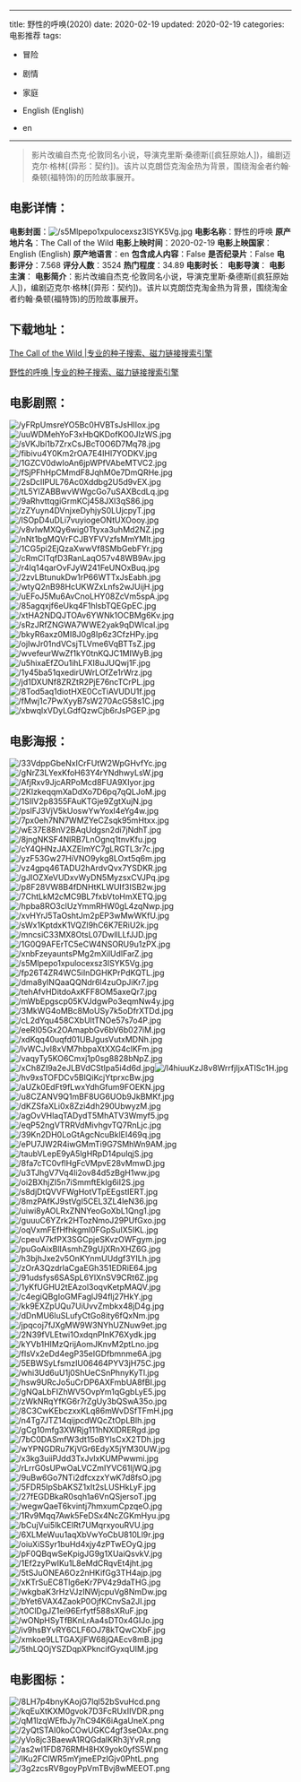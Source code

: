
---
title: 野性的呼唤(2020)
date: 2020-02-19
updated: 2020-02-19
categories: 电影推荐
tags:
- 冒险
- 剧情
- 家庭

- English (English)
- en
---


> 影片改编自杰克·伦敦同名小说，导演克里斯·桑德斯([疯狂原始人])，编剧迈克尔·格林[(异形：契约])。该片以克朗岱克淘金热为背景，围绕淘金者约翰·桑顿(福特饰)的历险故事展开。

## **电影详情**：

**电影封面**：<img src="https://image.tmdb.org/t/p/w200/s5Mlpepo1xpulocexsz3lSYK5Vg.jpg" alt="/s5Mlpepo1xpulocexsz3lSYK5Vg.jpg" title="/s5Mlpepo1xpulocexsz3lSYK5Vg.jpg">
**电影名称**：野性的呼唤
**原产地片名**：The Call of the Wild
**电影上映时间**：2020-02-19
**电影上映国家**：English (English)
**原产地语言**：en
**包含成人内容**：False
**是否纪录片**：False
**电影评分**：7.568
**评分人数**：3524
**热门程度**：34.89
**电影时长**：
**电影导演**：
**电影主演**：
**电影简介**：影片改编自杰克·伦敦同名小说，导演克里斯·桑德斯([疯狂原始人])，编剧迈克尔·格林[(异形：契约])。该片以克朗岱克淘金热为背景，围绕淘金者约翰·桑顿(福特饰)的历险故事展开。

## **下载地址**：
[The Call of the Wild |专业的种子搜索、磁力链接搜索引擎](https://movie.amd794.com:2083/?search=The%20Call%20of%20the%20Wild&ordering=&mode=match_phrase&page_size=10&page=1)

[野性的呼唤 |专业的种子搜索、磁力链接搜索引擎](https://movie.amd794.com:2083/?search=%E9%87%8E%E6%80%A7%E7%9A%84%E5%91%BC%E5%94%A4&ordering=&mode=match_phrase&page_size=10&page=1)
 

## **电影剧照**：
<img src="https://image.tmdb.org/t/p/original/yFRpUmsreYO5Bc0HVBTsJsHIIox.jpg" alt="/yFRpUmsreYO5Bc0HVBTsJsHIIox.jpg" title="/yFRpUmsreYO5Bc0HVBTsJsHIIox.jpg"><img src="https://image.tmdb.org/t/p/original/uuWDMehYoF3xHbQKDofKO0JIzWS.jpg" alt="/uuWDMehYoF3xHbQKDofKO0JIzWS.jpg" title="/uuWDMehYoF3xHbQKDofKO0JIzWS.jpg"><img src="https://image.tmdb.org/t/p/original/sVKJbi1b7ZrxCsJBcT0O6D7Mq78.jpg" alt="/sVKJbi1b7ZrxCsJBcT0O6D7Mq78.jpg" title="/sVKJbi1b7ZrxCsJBcT0O6D7Mq78.jpg"><img src="https://image.tmdb.org/t/p/original/fibivu4Y0Km2rOA7E4IHl7YODKV.jpg" alt="/fibivu4Y0Km2rOA7E4IHl7YODKV.jpg" title="/fibivu4Y0Km2rOA7E4IHl7YODKV.jpg"><img src="https://image.tmdb.org/t/p/original/1GZCV0dwIoAn6jpWPfVAbeMTVC2.jpg" alt="/1GZCV0dwIoAn6jpWPfVAbeMTVC2.jpg" title="/1GZCV0dwIoAn6jpWPfVAbeMTVC2.jpg"><img src="https://image.tmdb.org/t/p/original/fSjPFhHpCMmdF8JqhM0e7DmQRHe.jpg" alt="/fSjPFhHpCMmdF8JqhM0e7DmQRHe.jpg" title="/fSjPFhHpCMmdF8JqhM0e7DmQRHe.jpg"><img src="https://image.tmdb.org/t/p/original/2sDcIIPUL76Ac0Xddbg2U5d9vEX.jpg" alt="/2sDcIIPUL76Ac0Xddbg2U5d9vEX.jpg" title="/2sDcIIPUL76Ac0Xddbg2U5d9vEX.jpg"><img src="https://image.tmdb.org/t/p/original/tL5YlZABBwvWWgcGo7uSAXBcdLq.jpg" alt="/tL5YlZABBwvWWgcGo7uSAXBcdLq.jpg" title="/tL5YlZABBwvWWgcGo7uSAXBcdLq.jpg"><img src="https://image.tmdb.org/t/p/original/9aRhvttqgiGrmKCj458JXl3qS86.jpg" alt="/9aRhvttqgiGrmKCj458JXl3qS86.jpg" title="/9aRhvttqgiGrmKCj458JXl3qS86.jpg"><img src="https://image.tmdb.org/t/p/original/zZYuyn4DVnjxeDyhjyS0LUjcpyT.jpg" alt="/zZYuyn4DVnjxeDyhjyS0LUjcpyT.jpg" title="/zZYuyn4DVnjxeDyhjyS0LUjcpyT.jpg"><img src="https://image.tmdb.org/t/p/original/lSOpD4uDLi7vuyiogeONtUXOooy.jpg" alt="/lSOpD4uDLi7vuyiogeONtUXOooy.jpg" title="/lSOpD4uDLi7vuyiogeONtUXOooy.jpg"><img src="https://image.tmdb.org/t/p/original/v8vlwMXQy6wig0Ttyxa3uhMd2NZ.jpg" alt="/v8vlwMXQy6wig0Ttyxa3uhMd2NZ.jpg" title="/v8vlwMXQy6wig0Ttyxa3uhMd2NZ.jpg"><img src="https://image.tmdb.org/t/p/original/nNt1bgMQVrFCJBYFVVzfsMmYMlt.jpg" alt="/nNt1bgMQVrFCJBYFVVzfsMmYMlt.jpg" title="/nNt1bgMQVrFCJBYFVVzfsMmYMlt.jpg"><img src="https://image.tmdb.org/t/p/original/1CG5pi2EjQzaXwwVf8SMbGebFYr.jpg" alt="/1CG5pi2EjQzaXwwVf8SMbGebFYr.jpg" title="/1CG5pi2EjQzaXwwVf8SMbGebFYr.jpg"><img src="https://image.tmdb.org/t/p/original/cRmClTqfD3RanLaqO57v48WB9Av.jpg" alt="/cRmClTqfD3RanLaqO57v48WB9Av.jpg" title="/cRmClTqfD3RanLaqO57v48WB9Av.jpg"><img src="https://image.tmdb.org/t/p/original/r4lq14qarOvFJyW241FeUNOxBuq.jpg" alt="/r4lq14qarOvFJyW241FeUNOxBuq.jpg" title="/r4lq14qarOvFJyW241FeUNOxBuq.jpg"><img src="https://image.tmdb.org/t/p/original/2zvLBtunukDw1rP66WTTxJsEabh.jpg" alt="/2zvLBtunukDw1rP66WTTxJsEabh.jpg" title="/2zvLBtunukDw1rP66WTTxJsEabh.jpg"><img src="https://image.tmdb.org/t/p/original/wtyQ2nB98HcUKWZxLnfs2wJUijH.jpg" alt="/wtyQ2nB98HcUKWZxLnfs2wJUijH.jpg" title="/wtyQ2nB98HcUKWZxLnfs2wJUijH.jpg"><img src="https://image.tmdb.org/t/p/original/uEFoJ5Mu6AvCnoLHY08ZcVm5spA.jpg" alt="/uEFoJ5Mu6AvCnoLHY08ZcVm5spA.jpg" title="/uEFoJ5Mu6AvCnoLHY08ZcVm5spA.jpg"><img src="https://image.tmdb.org/t/p/original/85agqxjf6eUkq4F1hlsbTQEGpEC.jpg" alt="/85agqxjf6eUkq4F1hlsbTQEGpEC.jpg" title="/85agqxjf6eUkq4F1hlsbTQEGpEC.jpg"><img src="https://image.tmdb.org/t/p/original/xtHA2NDQJTOAv6YWNk1OCBMg6Kv.jpg" alt="/xtHA2NDQJTOAv6YWNk1OCBMg6Kv.jpg" title="/xtHA2NDQJTOAv6YWNk1OCBMg6Kv.jpg"><img src="https://image.tmdb.org/t/p/original/sRzJRfZNGWA7WWE2yak9qDWIcal.jpg" alt="/sRzJRfZNGWA7WWE2yak9qDWIcal.jpg" title="/sRzJRfZNGWA7WWE2yak9qDWIcal.jpg"><img src="https://image.tmdb.org/t/p/original/bkyR6axz0MI8J0g8Ip6z3CfzHPy.jpg" alt="/bkyR6axz0MI8J0g8Ip6z3CfzHPy.jpg" title="/bkyR6axz0MI8J0g8Ip6z3CfzHPy.jpg"><img src="https://image.tmdb.org/t/p/original/ojIwJr01ndVCsjTLVme6VqBTTsZ.jpg" alt="/ojIwJr01ndVCsjTLVme6VqBTTsZ.jpg" title="/ojIwJr01ndVCsjTLVme6VqBTTsZ.jpg"><img src="https://image.tmdb.org/t/p/original/wvefeurWwZf1kY0tnKQJC1MIWyB.jpg" alt="/wvefeurWwZf1kY0tnKQJC1MIWyB.jpg" title="/wvefeurWwZf1kY0tnKQJC1MIWyB.jpg"><img src="https://image.tmdb.org/t/p/original/u5hixaEfZOu1ihLFXI8uJUQwj1F.jpg" alt="/u5hixaEfZOu1ihLFXI8uJUQwj1F.jpg" title="/u5hixaEfZOu1ihLFXI8uJUQwj1F.jpg"><img src="https://image.tmdb.org/t/p/original/1y45ba51qxedirUWrLOfZe1rWrz.jpg" alt="/1y45ba51qxedirUWrLOfZe1rWrz.jpg" title="/1y45ba51qxedirUWrLOfZe1rWrz.jpg"><img src="https://image.tmdb.org/t/p/original/jd1DXUNf8ZRZtR2PjE76ncTCrPL.jpg" alt="/jd1DXUNf8ZRZtR2PjE76ncTCrPL.jpg" title="/jd1DXUNf8ZRZtR2PjE76ncTCrPL.jpg"><img src="https://image.tmdb.org/t/p/original/8Tod5aq1diotHXE0CcTiAVUDU1f.jpg" alt="/8Tod5aq1diotHXE0CcTiAVUDU1f.jpg" title="/8Tod5aq1diotHXE0CcTiAVUDU1f.jpg"><img src="https://image.tmdb.org/t/p/original/fMwj1c7PwXyyB7sW270AcG58s1C.jpg" alt="/fMwj1c7PwXyyB7sW270AcG58s1C.jpg" title="/fMwj1c7PwXyyB7sW270AcG58s1C.jpg"><img src="https://image.tmdb.org/t/p/original/xbwqlxVDyLGdfQzwCjb6rJsPGEP.jpg" alt="/xbwqlxVDyLGdfQzwCjb6rJsPGEP.jpg" title="/xbwqlxVDyLGdfQzwCjb6rJsPGEP.jpg">

## **电影海报**：
<img src="https://image.tmdb.org/t/p/original/33VdppGbeNxICrFUtW2WpGHvfYc.jpg" alt="/33VdppGbeNxICrFUtW2WpGHvfYc.jpg" title="/33VdppGbeNxICrFUtW2WpGHvfYc.jpg"><img src="https://image.tmdb.org/t/p/original/gNrZ3LYexKfoH63Y4rYNdhwyLsW.jpg" alt="/gNrZ3LYexKfoH63Y4rYNdhwyLsW.jpg" title="/gNrZ3LYexKfoH63Y4rYNdhwyLsW.jpg"><img src="https://image.tmdb.org/t/p/original/AfjRxv9JjcARPoMcd8FUA9XIyor.jpg" alt="/AfjRxv9JjcARPoMcd8FUA9XIyor.jpg" title="/AfjRxv9JjcARPoMcd8FUA9XIyor.jpg"><img src="https://image.tmdb.org/t/p/original/2KlzkeqqmXaDdXo7D6pq7qQLJoM.jpg" alt="/2KlzkeqqmXaDdXo7D6pq7qQLJoM.jpg" title="/2KlzkeqqmXaDdXo7D6pq7qQLJoM.jpg"><img src="https://image.tmdb.org/t/p/original/1SIlV2p8355FAuKTGje9ZgtXujN.jpg" alt="/1SIlV2p8355FAuKTGje9ZgtXujN.jpg" title="/1SIlV2p8355FAuKTGje9ZgtXujN.jpg"><img src="https://image.tmdb.org/t/p/original/pslFJ3VjV5kUoswYwYoxl4eYg4w.jpg" alt="/pslFJ3VjV5kUoswYwYoxl4eYg4w.jpg" title="/pslFJ3VjV5kUoswYwYoxl4eYg4w.jpg"><img src="https://image.tmdb.org/t/p/original/7px0eh7NN7WMZYeCZsqk95mHtxx.jpg" alt="/7px0eh7NN7WMZYeCZsqk95mHtxx.jpg" title="/7px0eh7NN7WMZYeCZsqk95mHtxx.jpg"><img src="https://image.tmdb.org/t/p/original/wE37E88nV2BAqUdgsn2di7jNdhT.jpg" alt="/wE37E88nV2BAqUdgsn2di7jNdhT.jpg" title="/wE37E88nV2BAqUdgsn2di7jNdhT.jpg"><img src="https://image.tmdb.org/t/p/original/8jngNKSF4NlRB7LnOgnq1tnvKfu.jpg" alt="/8jngNKSF4NlRB7LnOgnq1tnvKfu.jpg" title="/8jngNKSF4NlRB7LnOgnq1tnvKfu.jpg"><img src="https://image.tmdb.org/t/p/original/cY4QHNzJAXZEImYC7gLRGTL3r7c.jpg" alt="/cY4QHNzJAXZEImYC7gLRGTL3r7c.jpg" title="/cY4QHNzJAXZEImYC7gLRGTL3r7c.jpg"><img src="https://image.tmdb.org/t/p/original/yzF53Gw27HiVNO9ykg8LOxt5q6m.jpg" alt="/yzF53Gw27HiVNO9ykg8LOxt5q6m.jpg" title="/yzF53Gw27HiVNO9ykg8LOxt5q6m.jpg"><img src="https://image.tmdb.org/t/p/original/vz4gpq46TADU2hArdvQvx7YSDKR.jpg" alt="/vz4gpq46TADU2hArdvQvx7YSDKR.jpg" title="/vz4gpq46TADU2hArdvQvx7YSDKR.jpg"><img src="https://image.tmdb.org/t/p/original/gJIOZXeVUDxvWyDN5MyzsxCVJPq.jpg" alt="/gJIOZXeVUDxvWyDN5MyzsxCVJPq.jpg" title="/gJIOZXeVUDxvWyDN5MyzsxCVJPq.jpg"><img src="https://image.tmdb.org/t/p/original/p8F28VW8B4fDNHtKLWUIf3ISB2w.jpg" alt="/p8F28VW8B4fDNHtKLWUIf3ISB2w.jpg" title="/p8F28VW8B4fDNHtKLWUIf3ISB2w.jpg"><img src="https://image.tmdb.org/t/p/original/7ChtLkM2cMC9BL7fxbVtoHmXETQ.jpg" alt="/7ChtLkM2cMC9BL7fxbVtoHmXETQ.jpg" title="/7ChtLkM2cMC9BL7fxbVtoHmXETQ.jpg"><img src="https://image.tmdb.org/t/p/original/hpba8RO3clUzYmmRHW0gL4zqNwp.jpg" alt="/hpba8RO3clUzYmmRHW0gL4zqNwp.jpg" title="/hpba8RO3clUzYmmRHW0gL4zqNwp.jpg"><img src="https://image.tmdb.org/t/p/original/xvHYrJ5TaOshtJm2pEP3wMwWKfU.jpg" alt="/xvHYrJ5TaOshtJm2pEP3wMwWKfU.jpg" title="/xvHYrJ5TaOshtJm2pEP3wMwWKfU.jpg"><img src="https://image.tmdb.org/t/p/original/sWx1KptdxK1VQZl9hC6K7ERiU2k.jpg" alt="/sWx1KptdxK1VQZl9hC6K7ERiU2k.jpg" title="/sWx1KptdxK1VQZl9hC6K7ERiU2k.jpg"><img src="https://image.tmdb.org/t/p/original/mncsiC33MX8OtsL07DwllLLfJJD.jpg" alt="/mncsiC33MX8OtsL07DwllLLfJJD.jpg" title="/mncsiC33MX8OtsL07DwllLLfJJD.jpg"><img src="https://image.tmdb.org/t/p/original/1G0Q9AFErTC5eCW4NSORU9u1zPX.jpg" alt="/1G0Q9AFErTC5eCW4NSORU9u1zPX.jpg" title="/1G0Q9AFErTC5eCW4NSORU9u1zPX.jpg"><img src="https://image.tmdb.org/t/p/original/xnbFzeyauntsPMg2mXilUdlFarZ.jpg" alt="/xnbFzeyauntsPMg2mXilUdlFarZ.jpg" title="/xnbFzeyauntsPMg2mXilUdlFarZ.jpg"><img src="https://image.tmdb.org/t/p/original/s5Mlpepo1xpulocexsz3lSYK5Vg.jpg" alt="/s5Mlpepo1xpulocexsz3lSYK5Vg.jpg" title="/s5Mlpepo1xpulocexsz3lSYK5Vg.jpg"><img src="https://image.tmdb.org/t/p/original/fp26T4ZR4WC5iInDGHKPrPdKQTL.jpg" alt="/fp26T4ZR4WC5iInDGHKPrPdKQTL.jpg" title="/fp26T4ZR4WC5iInDGHKPrPdKQTL.jpg"><img src="https://image.tmdb.org/t/p/original/dma8yINQaaQQNdr6l4zuOpJiKr7.jpg" alt="/dma8yINQaaQQNdr6l4zuOpJiKr7.jpg" title="/dma8yINQaaQQNdr6l4zuOpJiKr7.jpg"><img src="https://image.tmdb.org/t/p/original/tehAfvHDitdoAxKFF8OM5axeQr7.jpg" alt="/tehAfvHDitdoAxKFF8OM5axeQr7.jpg" title="/tehAfvHDitdoAxKFF8OM5axeQr7.jpg"><img src="https://image.tmdb.org/t/p/original/mWbEpgscp05KVJdgwPo3eqmNw4y.jpg" alt="/mWbEpgscp05KVJdgwPo3eqmNw4y.jpg" title="/mWbEpgscp05KVJdgwPo3eqmNw4y.jpg"><img src="https://image.tmdb.org/t/p/original/3MkWG4oMBc8MoUSy7k5oDfrXTDd.jpg" alt="/3MkWG4oMBc8MoUSy7k5oDfrXTDd.jpg" title="/3MkWG4oMBc8MoUSy7k5oDfrXTDd.jpg"><img src="https://image.tmdb.org/t/p/original/cL2dYqu458CXbUltTNOe57s7o4P.jpg" alt="/cL2dYqu458CXbUltTNOe57s7o4P.jpg" title="/cL2dYqu458CXbUltTNOe57s7o4P.jpg"><img src="https://image.tmdb.org/t/p/original/eeRl05Gx2OAmapbGv6bV6b027iM.jpg" alt="/eeRl05Gx2OAmapbGv6bV6b027iM.jpg" title="/eeRl05Gx2OAmapbGv6bV6b027iM.jpg"><img src="https://image.tmdb.org/t/p/original/xdKqq40uqfd01UBJgusVutxMDNh.jpg" alt="/xdKqq40uqfd01UBJgusVutxMDNh.jpg" title="/xdKqq40uqfd01UBJgusVutxMDNh.jpg"><img src="https://image.tmdb.org/t/p/original/lvWCJvI8xVM7hbpaXtXXG4clKFm.jpg" alt="/lvWCJvI8xVM7hbpaXtXXG4clKFm.jpg" title="/lvWCJvI8xVM7hbpaXtXXG4clKFm.jpg"><img src="https://image.tmdb.org/t/p/original/vaqyTy5KO6Cmxj1p0sg8828bNpZ.jpg" alt="/vaqyTy5KO6Cmxj1p0sg8828bNpZ.jpg" title="/vaqyTy5KO6Cmxj1p0sg8828bNpZ.jpg"><img src="https://image.tmdb.org/t/p/original/xCh8ZI9a2eJLBVdCStIpa5i4d6d.jpg" alt="/xCh8ZI9a2eJLBVdCStIpa5i4d6d.jpg" title="/xCh8ZI9a2eJLBVdCStIpa5i4d6d.jpg"><img src="https://image.tmdb.org/t/p/original/l4hiuuKzJ8v8WrrfjIjxATISc1H.jpg" alt="/l4hiuuKzJ8v8WrrfjIjxATISc1H.jpg" title="/l4hiuuKzJ8v8WrrfjIjxATISc1H.jpg"><img src="https://image.tmdb.org/t/p/original/hv9xsTOFDCv5BlQiKcjYtprxcBw.jpg" alt="/hv9xsTOFDCv5BlQiKcjYtprxcBw.jpg" title="/hv9xsTOFDCv5BlQiKcjYtprxcBw.jpg"><img src="https://image.tmdb.org/t/p/original/aUZk0EdFt9fLwxYdhGfum9FOEKN.jpg" alt="/aUZk0EdFt9fLwxYdhGfum9FOEKN.jpg" title="/aUZk0EdFt9fLwxYdhGfum9FOEKN.jpg"><img src="https://image.tmdb.org/t/p/original/u8CZANV9Q1mBF8UG6UOb9JkBMKf.jpg" alt="/u8CZANV9Q1mBF8UG6UOb9JkBMKf.jpg" title="/u8CZANV9Q1mBF8UG6UOb9JkBMKf.jpg"><img src="https://image.tmdb.org/t/p/original/dKZSfaXLi0x8Zzi4dh290UbwyzM.jpg" alt="/dKZSfaXLi0x8Zzi4dh290UbwyzM.jpg" title="/dKZSfaXLi0x8Zzi4dh290UbwyzM.jpg"><img src="https://image.tmdb.org/t/p/original/agOvVHlaqTADydT5MhATV3Wmyf5.jpg" alt="/agOvVHlaqTADydT5MhATV3Wmyf5.jpg" title="/agOvVHlaqTADydT5MhATV3Wmyf5.jpg"><img src="https://image.tmdb.org/t/p/original/eqP52ngVTRRVdMivhgvTQ7RnLjc.jpg" alt="/eqP52ngVTRRVdMivhgvTQ7RnLjc.jpg" title="/eqP52ngVTRRVdMivhgvTQ7RnLjc.jpg"><img src="https://image.tmdb.org/t/p/original/39Kn2DH0LoGtAgcNcuBklEI469q.jpg" alt="/39Kn2DH0LoGtAgcNcuBklEI469q.jpg" title="/39Kn2DH0LoGtAgcNcuBklEI469q.jpg"><img src="https://image.tmdb.org/t/p/original/ePU7JW2R4iwGMmTi9G7SMhWn9AM.jpg" alt="/ePU7JW2R4iwGMmTi9G7SMhWn9AM.jpg" title="/ePU7JW2R4iwGMmTi9G7SMhWn9AM.jpg"><img src="https://image.tmdb.org/t/p/original/taubVLepE9yA5lgHRpD14pulqjS.jpg" alt="/taubVLepE9yA5lgHRpD14pulqjS.jpg" title="/taubVLepE9yA5lgHRpD14pulqjS.jpg"><img src="https://image.tmdb.org/t/p/original/8fa7cTC0vflHgFcVMpvE28vMmwD.jpg" alt="/8fa7cTC0vflHgFcVMpvE28vMmwD.jpg" title="/8fa7cTC0vflHgFcVMpvE28vMmwD.jpg"><img src="https://image.tmdb.org/t/p/original/u3TJhgV7Vq4li2ov84d5zBgH1ww.jpg" alt="/u3TJhgV7Vq4li2ov84d5zBgH1ww.jpg" title="/u3TJhgV7Vq4li2ov84d5zBgH1ww.jpg"><img src="https://image.tmdb.org/t/p/original/oi2BXhjZI5n7iSmmftEkIg6iI2S.jpg" alt="/oi2BXhjZI5n7iSmmftEkIg6iI2S.jpg" title="/oi2BXhjZI5n7iSmmftEkIg6iI2S.jpg"><img src="https://image.tmdb.org/t/p/original/s8djDtQVVFWgHotVTpEEgstIERT.jpg" alt="/s8djDtQVVFWgHotVTpEEgstIERT.jpg" title="/s8djDtQVVFWgHotVTpEEgstIERT.jpg"><img src="https://image.tmdb.org/t/p/original/8mzPAfKJ9stVgI5CEL3ZL4leN36.jpg" alt="/8mzPAfKJ9stVgI5CEL3ZL4leN36.jpg" title="/8mzPAfKJ9stVgI5CEL3ZL4leN36.jpg"><img src="https://image.tmdb.org/t/p/original/uiwi8yAOLRxZNNYeoGoXbL1Qng1.jpg" alt="/uiwi8yAOLRxZNNYeoGoXbL1Qng1.jpg" title="/uiwi8yAOLRxZNNYeoGoXbL1Qng1.jpg"><img src="https://image.tmdb.org/t/p/original/guuuC6YZrk2HTozNmoJ29PUfGxo.jpg" alt="/guuuC6YZrk2HTozNmoJ29PUfGxo.jpg" title="/guuuC6YZrk2HTozNmoJ29PUfGxo.jpg"><img src="https://image.tmdb.org/t/p/original/oqVxmFEfHfhkgml0FGpSuIX5IKL.jpg" alt="/oqVxmFEfHfhkgml0FGpSuIX5IKL.jpg" title="/oqVxmFEfHfhkgml0FGpSuIX5IKL.jpg"><img src="https://image.tmdb.org/t/p/original/cpeuV7kfPX3SGCpjeSKvzOWFgym.jpg" alt="/cpeuV7kfPX3SGCpjeSKvzOWFgym.jpg" title="/cpeuV7kfPX3SGCpjeSKvzOWFgym.jpg"><img src="https://image.tmdb.org/t/p/original/puGoAixBlIAsmhZ9gUjXRnXHZ6G.jpg" alt="/puGoAixBlIAsmhZ9gUjXRnXHZ6G.jpg" title="/puGoAixBlIAsmhZ9gUjXRnXHZ6G.jpg"><img src="https://image.tmdb.org/t/p/original/h3bjhJxe2v5OnKYnmUUdgf3YILh.jpg" alt="/h3bjhJxe2v5OnKYnmUUdgf3YILh.jpg" title="/h3bjhJxe2v5OnKYnmUUdgf3YILh.jpg"><img src="https://image.tmdb.org/t/p/original/zOrA3QzdrlaCgaEGh351EDRiE64.jpg" alt="/zOrA3QzdrlaCgaEGh351EDRiE64.jpg" title="/zOrA3QzdrlaCgaEGh351EDRiE64.jpg"><img src="https://image.tmdb.org/t/p/original/91udsfys6SASpL6YlXnSV9CRt6Z.jpg" alt="/91udsfys6SASpL6YlXnSV9CRt6Z.jpg" title="/91udsfys6SASpL6YlXnSV9CRt6Z.jpg"><img src="https://image.tmdb.org/t/p/original/1yKfUGHU2tEAzol3oqvKetpMAQV.jpg" alt="/1yKfUGHU2tEAzol3oqvKetpMAQV.jpg" title="/1yKfUGHU2tEAzol3oqvKetpMAQV.jpg"><img src="https://image.tmdb.org/t/p/original/c4egiQBgIoGMFaglJ94flj27HkY.jpg" alt="/c4egiQBgIoGMFaglJ94flj27HkY.jpg" title="/c4egiQBgIoGMFaglJ94flj27HkY.jpg"><img src="https://image.tmdb.org/t/p/original/kk9EXZpUQu7UiUvvZmbkx48jD4g.jpg" alt="/kk9EXZpUQu7UiUvvZmbkx48jD4g.jpg" title="/kk9EXZpUQu7UiUvvZmbkx48jD4g.jpg"><img src="https://image.tmdb.org/t/p/original/dDnMU6luSLufyCtGo8ity6fQxNm.jpg" alt="/dDnMU6luSLufyCtGo8ity6fQxNm.jpg" title="/dDnMU6luSLufyCtGo8ity6fQxNm.jpg"><img src="https://image.tmdb.org/t/p/original/jpqcoj7fJXgMW9W3NYhUZNuw9et.jpg" alt="/jpqcoj7fJXgMW9W3NYhUZNuw9et.jpg" title="/jpqcoj7fJXgMW9W3NYhUZNuw9et.jpg"><img src="https://image.tmdb.org/t/p/original/2N39fVLEtwi1OxdqnPInK76Xydk.jpg" alt="/2N39fVLEtwi1OxdqnPInK76Xydk.jpg" title="/2N39fVLEtwi1OxdqnPInK76Xydk.jpg"><img src="https://image.tmdb.org/t/p/original/kYVb1HIMzQrijAomJKnvM2ptLno.jpg" alt="/kYVb1HIMzQrijAomJKnvM2ptLno.jpg" title="/kYVb1HIMzQrijAomJKnvM2ptLno.jpg"><img src="https://image.tmdb.org/t/p/original/fIsVx2eDd4egP35eIGDfbmnme6A.jpg" alt="/fIsVx2eDd4egP35eIGDfbmnme6A.jpg" title="/fIsVx2eDd4egP35eIGDfbmnme6A.jpg"><img src="https://image.tmdb.org/t/p/original/5EBWSyLfsmzIU06464PYV3jH75C.jpg" alt="/5EBWSyLfsmzIU06464PYV3jH75C.jpg" title="/5EBWSyLfsmzIU06464PYV3jH75C.jpg"><img src="https://image.tmdb.org/t/p/original/whi3Ud6uU1j0ShUeCSnPhnyKyTl.jpg" alt="/whi3Ud6uU1j0ShUeCSnPhnyKyTl.jpg" title="/whi3Ud6uU1j0ShUeCSnPhnyKyTl.jpg"><img src="https://image.tmdb.org/t/p/original/hsw9URcJo5uCrDP6AXFmbUA8fBI.jpg" alt="/hsw9URcJo5uCrDP6AXFmbUA8fBI.jpg" title="/hsw9URcJo5uCrDP6AXFmbUA8fBI.jpg"><img src="https://image.tmdb.org/t/p/original/gNQaLbFIZhWV5OvpYm1qGgbLyE5.jpg" alt="/gNQaLbFIZhWV5OvpYm1qGgbLyE5.jpg" title="/gNQaLbFIZhWV5OvpYm1qGgbLyE5.jpg"><img src="https://image.tmdb.org/t/p/original/zWkNRqYfKG6r7rZgUy3bQSwA35o.jpg" alt="/zWkNRqYfKG6r7rZgUy3bQSwA35o.jpg" title="/zWkNRqYfKG6r7rZgUy3bQSwA35o.jpg"><img src="https://image.tmdb.org/t/p/original/8C3CwKEbczxxKLq86mWvDSfTFmH.jpg" alt="/8C3CwKEbczxxKLq86mWvDSfTFmH.jpg" title="/8C3CwKEbczxxKLq86mWvDSfTFmH.jpg"><img src="https://image.tmdb.org/t/p/original/n4Tg7JTZ14qijpcdWQcZtOpLBlh.jpg" alt="/n4Tg7JTZ14qijpcdWQcZtOpLBlh.jpg" title="/n4Tg7JTZ14qijpcdWQcZtOpLBlh.jpg"><img src="https://image.tmdb.org/t/p/original/gCg10mfg3XWRjg111hNXIDRERgd.jpg" alt="/gCg10mfg3XWRjg111hNXIDRERgd.jpg" title="/gCg10mfg3XWRjg111hNXIDRERgd.jpg"><img src="https://image.tmdb.org/t/p/original/7bC0DASmfW3dt15oBYlsCxX2TDh.jpg" alt="/7bC0DASmfW3dt15oBYlsCxX2TDh.jpg" title="/7bC0DASmfW3dt15oBYlsCxX2TDh.jpg"><img src="https://image.tmdb.org/t/p/original/wYPNGDRu7KjVGr6EdyX5jYM30UW.jpg" alt="/wYPNGDRu7KjVGr6EdyX5jYM30UW.jpg" title="/wYPNGDRu7KjVGr6EdyX5jYM30UW.jpg"><img src="https://image.tmdb.org/t/p/original/x3kg3uiiPJdd3TxJvIxKUMPwwmi.jpg" alt="/x3kg3uiiPJdd3TxJvIxKUMPwwmi.jpg" title="/x3kg3uiiPJdd3TxJvIxKUMPwwmi.jpg"><img src="https://image.tmdb.org/t/p/original/rLrrG0sUPwOaLVCZmIYVC61ljWQ.jpg" alt="/rLrrG0sUPwOaLVCZmIYVC61ljWQ.jpg" title="/rLrrG0sUPwOaLVCZmIYVC61ljWQ.jpg"><img src="https://image.tmdb.org/t/p/original/9uBw6Go7NTi2dfcxzxYwK7d8fsO.jpg" alt="/9uBw6Go7NTi2dfcxzxYwK7d8fsO.jpg" title="/9uBw6Go7NTi2dfcxzxYwK7d8fsO.jpg"><img src="https://image.tmdb.org/t/p/original/5FDR5IpSbAKSZ1xIt2sLUSHkLyF.jpg" alt="/5FDR5IpSbAKSZ1xIt2sLUSHkLyF.jpg" title="/5FDR5IpSbAKSZ1xIt2sLUSHkLyF.jpg"><img src="https://image.tmdb.org/t/p/original/27fEGDBkaR0sqh1a6VnQSjersoT.jpg" alt="/27fEGDBkaR0sqh1a6VnQSjersoT.jpg" title="/27fEGDBkaR0sqh1a6VnQSjersoT.jpg"><img src="https://image.tmdb.org/t/p/original/wegwQaeT6kvintj7hmxumCpzqeO.jpg" alt="/wegwQaeT6kvintj7hmxumCpzqeO.jpg" title="/wegwQaeT6kvintj7hmxumCpzqeO.jpg"><img src="https://image.tmdb.org/t/p/original/1Rv9Mqq7Awk5FeDSx4NcZGKmHyu.jpg" alt="/1Rv9Mqq7Awk5FeDSx4NcZGKmHyu.jpg" title="/1Rv9Mqq7Awk5FeDSx4NcZGKmHyu.jpg"><img src="https://image.tmdb.org/t/p/original/bCujVui5lkCElRt7UMqrxyouRVU.jpg" alt="/bCujVui5lkCElRt7UMqrxyouRVU.jpg" title="/bCujVui5lkCElRt7UMqrxyouRVU.jpg"><img src="https://image.tmdb.org/t/p/original/6XLMeWuu1aqXbVwYoCbU810Ll9r.jpg" alt="/6XLMeWuu1aqXbVwYoCbU810Ll9r.jpg" title="/6XLMeWuu1aqXbVwYoCbU810Ll9r.jpg"><img src="https://image.tmdb.org/t/p/original/oiuXiSSyr1buHd4xjy4zPTwEOyQ.jpg" alt="/oiuXiSSyr1buHd4xjy4zPTwEOyQ.jpg" title="/oiuXiSSyr1buHd4xjy4zPTwEOyQ.jpg"><img src="https://image.tmdb.org/t/p/original/pF0QBqwSeKpigJG9g1XUaiQsvkV.jpg" alt="/pF0QBqwSeKpigJG9g1XUaiQsvkV.jpg" title="/pF0QBqwSeKpigJG9g1XUaiQsvkV.jpg"><img src="https://image.tmdb.org/t/p/original/1Ef2zyPwIKu1L8eMdCRqvEt4jht.jpg" alt="/1Ef2zyPwIKu1L8eMdCRqvEt4jht.jpg" title="/1Ef2zyPwIKu1L8eMdCRqvEt4jht.jpg"><img src="https://image.tmdb.org/t/p/original/5tSJuONEA6Oz2nHKifGg3TH4ajp.jpg" alt="/5tSJuONEA6Oz2nHKifGg3TH4ajp.jpg" title="/5tSJuONEA6Oz2nHKifGg3TH4ajp.jpg"><img src="https://image.tmdb.org/t/p/original/xKTrSuEC8Tlg6eKr7PV4z9daTHG.jpg" alt="/xKTrSuEC8Tlg6eKr7PV4z9daTHG.jpg" title="/xKTrSuEC8Tlg6eKr7PV4z9daTHG.jpg"><img src="https://image.tmdb.org/t/p/original/wkgbaK3rHzVJzINWjcpuVg8NmDw.jpg" alt="/wkgbaK3rHzVJzINWjcpuVg8NmDw.jpg" title="/wkgbaK3rHzVJzINWjcpuVg8NmDw.jpg"><img src="https://image.tmdb.org/t/p/original/bYet6VAX4ZaokP0OjfKCnvSa2JI.jpg" alt="/bYet6VAX4ZaokP0OjfKCnvSa2JI.jpg" title="/bYet6VAX4ZaokP0OjfKCnvSa2JI.jpg"><img src="https://image.tmdb.org/t/p/original/t0ClDgJZ1ei96Erfytf588sXRuF.jpg" alt="/t0ClDgJZ1ei96Erfytf588sXRuF.jpg" title="/t0ClDgJZ1ei96Erfytf588sXRuF.jpg"><img src="https://image.tmdb.org/t/p/original/wONpHSyTfBKnLrAa4sDT0x4GIJo.jpg" alt="/wONpHSyTfBKnLrAa4sDT0x4GIJo.jpg" title="/wONpHSyTfBKnLrAa4sDT0x4GIJo.jpg"><img src="https://image.tmdb.org/t/p/original/iv9hsBYvRY6CLF6OJ78kTQwCXbF.jpg" alt="/iv9hsBYvRY6CLF6OJ78kTQwCXbF.jpg" title="/iv9hsBYvRY6CLF6OJ78kTQwCXbF.jpg"><img src="https://image.tmdb.org/t/p/original/xmkoe9LLTGAXjlFW68jQAEcv8mB.jpg" alt="/xmkoe9LLTGAXjlFW68jQAEcv8mB.jpg" title="/xmkoe9LLTGAXjlFW68jQAEcv8mB.jpg"><img src="https://image.tmdb.org/t/p/original/5thLQOjYSZDqpXPkncifGyxqUIM.jpg" alt="/5thLQOjYSZDqpXPkncifGyxqUIM.jpg" title="/5thLQOjYSZDqpXPkncifGyxqUIM.jpg">

## **电影图标**：
<img src="https://image.tmdb.org/t/p/original/8LH7p4bnyKAojG7lql52bSvuHcd.png" alt="/8LH7p4bnyKAojG7lql52bSvuHcd.png" title="/8LH7p4bnyKAojG7lql52bSvuHcd.png"><img src="https://image.tmdb.org/t/p/original/kqEuXtKXM0gvok7D3FcRUxIIVDR.png" alt="/kqEuXtKXM0gvok7D3FcRUxIIVDR.png" title="/kqEuXtKXM0gvok7D3FcRUxIIVDR.png"><img src="https://image.tmdb.org/t/p/original/qM1lzqWEfbJy7hC94K6iAgaUneX.png" alt="/qM1lzqWEfbJy7hC94K6iAgaUneX.png" title="/qM1lzqWEfbJy7hC94K6iAgaUneX.png"><img src="https://image.tmdb.org/t/p/original/2yQtSTAI0koCOwUGKC4gf3seOAx.png" alt="/2yQtSTAI0koCOwUGKC4gf3seOAx.png" title="/2yQtSTAI0koCOwUGKC4gf3seOAx.png"><img src="https://image.tmdb.org/t/p/original/yVo8jc3BaewA1RQGdalKRh3jYvR.png" alt="/yVo8jc3BaewA1RQGdalKRh3jYvR.png" title="/yVo8jc3BaewA1RQGdalKRh3jYvR.png"><img src="https://image.tmdb.org/t/p/original/as2wI1FD876RMH8HX9yok0yfS5W.png" alt="/as2wI1FD876RMH8HX9yok0yfS5W.png" title="/as2wI1FD876RMH8HX9yok0yfS5W.png"><img src="https://image.tmdb.org/t/p/original/lKu2FClWR5mYjmeEPzIGjv0PhtL.png" alt="/lKu2FClWR5mYjmeEPzIGjv0PhtL.png" title="/lKu2FClWR5mYjmeEPzIGjv0PhtL.png"><img src="https://image.tmdb.org/t/p/original/3g2zcsRV8goyPpVmTBvj8wMEEOT.png" alt="/3g2zcsRV8goyPpVmTBvj8wMEEOT.png" title="/3g2zcsRV8goyPpVmTBvj8wMEEOT.png">
